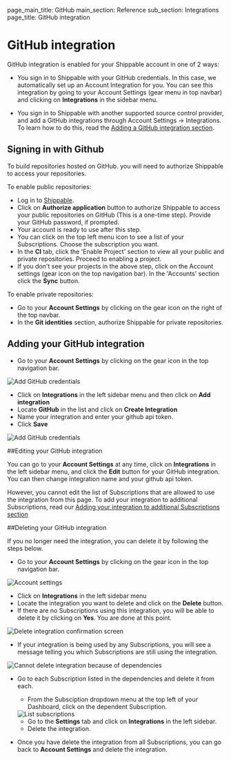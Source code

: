 page_main_title: GitHub
main_section: Reference
sub_section: Integrations
page_title: GitHub integration

# GitHub integration

GitHub integration is enabled for your Shippable account in one of 2 ways:

* You sign in to Shippable with your GitHub credentials. In this case, we automatically set up an Account Integration for you. You can see this integration by going to your Account Settings (gear menu in top navbar) and clicking on **Integrations** in the sidebar menu.

* You sign in to Shippable with another supported source control provider, and add a GitHub integrations through Account Settings -> Integrations. To learn how to do this, read the [Adding a GitHub integration section](#addGithub).

## Signing in with Github

To build repositories hosted on GitHub. you will need to authorize Shippable to access your repositories.

To enable public repositories:

- Log in to <a href="https://app.shippable.com" target="_blank"> Shippable</a>.
- Click on **Authorize application** button to authorize Shippable to access your public
  repositories on GitHub (This is a one-time step). Provide your GitHub password, if prompted.
- Your account is ready to use after this step.
- You can click on the top left menu icon to see a list of your Subscriptions. Choose the subscription you want.
- In the **CI** tab, click the 'Enable Project' section to view all your public and private repositories. Proceed to enabling a project.
- If you don't see your projects in the above step, click on the Account settings (gear icon on the top navigation bar). In the 'Accounts' section click the **Sync** button.

To enable private repositories:

- Go to your **Account Settings** by clicking on the gear icon on the right of the top navbar.
- In the **Git identities** section, authorize Shippable for private repositories.

<a name="addGithub"></a>
## Adding your GitHub integration

-  Go to your **Account Settings** by clicking on the gear icon in the top navigation bar.

<img src="../../images/reference/integrations/account-settings.png" alt="Add GitHub credentials">

-  Click on **Integrations** in the left sidebar menu and then click on **Add integration**
-  Locate **GitHub** in the list and click on **Create Integration**
-  Name your integration and enter your github api token.
-  Click **Save**

<img src="../../images/reference/integrations/github-integration.png" alt="Add GitHub credentials">

##Editing your GitHub integration

You can go to your **Account Settings** at any time, click on **Integrations** in the left sidebar menu, and click the **Edit** button for your GitHub integration. You can then change integration name and your github api token.

However, you cannot edit the list of Subscriptions that are allowed to use the integration from this page. To add your integration to additional Subscriptions, read our [Adding your integration to additional Subscriptions section](integrations-overview/#add-subscriptions)

##Deleting your GitHub integration

If you no longer need the integration, you can delete it by following the steps below.

-  Go to your **Account Settings** by clicking on the gear icon in the top navigation bar.

<img src="../../images/reference/integrations/account-settings.png" alt="Account settings">

-  Click on **Integrations** in the left sidebar menu
- Locate the integration you want to delete and click on the **Delete** button.
- If there are no Subscriptions using this integration, you will be able to delete it by clicking on **Yes**. You are done at this point.

<img src="../../images/reference/integrations/confirm-delete-integration.png" alt="Delete integration confirmation screen">

- If your integration is being used by any Subscriptions, you will see a message telling you which Subscriptions are still using the integration.

<img src="../../images/reference/integrations/cannot-delete-integration.png" alt="Cannot delete integration because of dependencies">

- Go to each Subscription listed in the dependencies and delete it from each.
    - From the Subsciption dropdown menu at the top left of your Dashboard, click on the dependent Subscription.

    <img src="../../images/reference/integrations/list-subscriptions.png" alt="List subscriptions">

    - Go to the **Settings** tab and click on **Integrations** in the left sidebar.
    - Delete the integration.
- Once you have delete the integration from all Subscriptions, you can go back to **Account Settings** and delete the integration.